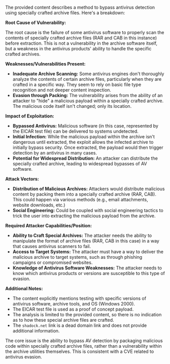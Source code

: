 The provided content describes a method to bypass antivirus detection using specially crafted archive files. Here's a breakdown:

**Root Cause of Vulnerability:**

The root cause is the failure of some antivirus software to properly scan the contents of specially crafted archive files (RAR and CAB in this instance) before extraction. This is not a vulnerability in the archive software itself, but a weakness in the antivirus products' ability to handle the specific crafted archives.

**Weaknesses/Vulnerabilities Present:**

*   **Inadequate Archive Scanning:** Some antivirus engines don't thoroughly analyze the contents of certain archive files, particularly when they are crafted in a specific way. They seem to rely on basic file type recognition and not deeper content inspection.
*   **Evasion through Packing:** The vulnerability arises from the ability of an attacker to "hide" a malicious payload within a specially crafted archive. The malicious code itself isn't changed; only its location.

**Impact of Exploitation:**

*   **Bypassed Antivirus:** Malicious software (in this case, represented by the EICAR test file) can be delivered to systems undetected.
*   **Initial Infection:** While the malicious payload within the archive isn't dangerous until extracted, the exploit allows the infected archive to initially bypass security. Once extracted, the payload would then trigger detection by an antivirus in many cases.
*   **Potential for Widespread Distribution:** An attacker can distribute the specially crafted archive, leading to widespread bypasses of AV software.

**Attack Vectors:**

*   **Distribution of Malicious Archives:** Attackers would distribute malicious content by packing them into a specially crafted archive (RAR, CAB). This could happen via various methods (e.g., email attachments, website downloads, etc.)
*   **Social Engineering:** Could be coupled with social engineering tactics to trick the user into extracting the malicious payload from the archive.

**Required Attacker Capabilities/Position:**

*   **Ability to Craft Special Archives:** The attacker needs the ability to manipulate the format of archive files (RAR, CAB in this case) in a way that causes antivirus scanners to fail.
*   **Access to Target Systems:** The attacker must have a way to deliver the malicious archive to target systems, such as through phishing campaigns or compromised websites.
*  **Knowledge of Antivirus Software Weaknesses:** The attacker needs to know which antivirus products or versions are susceptible to this type of evasion.

**Additional Notes:**

*   The content explicitly mentions testing with specific versions of antivirus software, archive tools, and OS (Windows 2000).
*   The EICAR test file is used as a proof of concept payload.
*   The analysis is limited to the provided content, so there is no indication as to how these special archive files are crafted.
*   The `shadock.net` link is a dead domain link and does not provide additional information.

The core issue is the ability to bypass AV detection by packaging malicious code within specially crafted archive files, rather than a vulnerability within the archive utilities themselves. This is consistent with a CVE related to antivirus evasion.